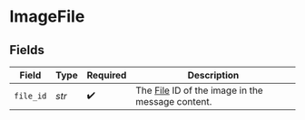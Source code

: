 # ImageFile


## Fields

| Field                                                                         | Type                                                                          | Required                                                                      | Description                                                                   |
| ----------------------------------------------------------------------------- | ----------------------------------------------------------------------------- | ----------------------------------------------------------------------------- | ----------------------------------------------------------------------------- |
| `file_id`                                                                     | *str*                                                                         | :heavy_check_mark:                                                            | The [File](/docs/api-reference/files) ID of the image in the message content. |